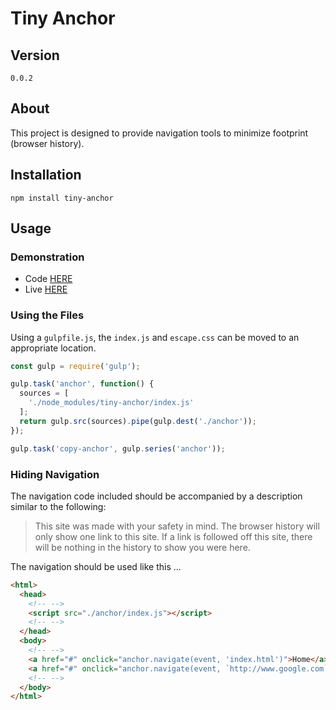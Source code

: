
# Tiny Anchor

## Version

`0.0.2`

## About

This project is designed to provide navigation tools to minimize footprint (browser history).

## Installation

`npm install tiny-anchor`

## Usage

### Demonstration

* Code [HERE](https://github.com/bob-fornal/tiny-anchor-demo)
* Live [HERE](https://tiny-anchor.web.app/)

### Using the Files

Using a `gulpfile.js`, the `index.js` and `escape.css` can be moved to an appropriate location.

```javascript
const gulp = require('gulp');

gulp.task('anchor', function() {
  sources = [
    './node_modules/tiny-anchor/index.js'
  ];
  return gulp.src(sources).pipe(gulp.dest('./anchor'));
});

gulp.task('copy-anchor', gulp.series('anchor'));
```

### Hiding Navigation

The navigation code included should be accompanied by a description similar to the following:

> This site was made with your safety in mind. The browser history will only show one link to
  this site. If a link is followed off this site, there will be nothing in the history to show
  you were here.

The navigation should be used like this ...

```html
<html>
  <head>
    <!-- -->
    <script src="./anchor/index.js"></script>
    <!-- -->
  </head>
  <body>
    <!-- -->
    <a href="#" onclick="anchor.navigate(event, 'index.html')">Home</a>
    <a href="#" onclick="anchor.navigate(event, `http://www.google.com`)">Off-Site</a>
    <!-- -->
  </body>
</html>
```
